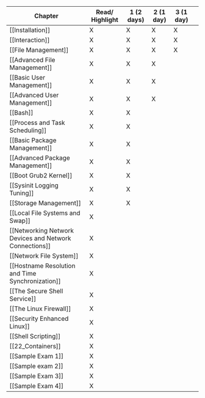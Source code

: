 
| Chapter                                                   | Read/ Highlight | 1 (2 days) | 2 (1 day) | 3 (1 day) |     |
| --------------------------------------------------------- | --------------- | ---------- | --------- | --------- | --- |
| [[Installation]]                                        | X               | X          | X         | X         |     |
| [[Interaction]]                                         | X               | X          | X         | X         |     |
| [[File Management]]                                     | X               | X          | X         | X         |     |
| [[Advanced File Management]]                                 | X               | X          | X         |           |     |
| [[Basic User Management]]                               | X               | X          | X         |           |     |
| [[Advanced User Management]]                                 | X               | X          | X         |           |     |
| [[Bash]]                                          | X               | X          |           |           |     |
| [[Process and Task Scheduling]]                         | X               | X          |           |           |     |
| [[Basic Package Management]]                            | X               | X          |           |           |     |
| [[Advanced Package Management]]                             | X               | X          |           |           |     |
| [[Boot Grub2 Kernel]]                                  | X               | X          |           |           |     |
| [[Sysinit Logging Tuning]]                             | X               | X          |           |           |     |
| [[Storage Management]]                                 | X               | X          |           |           |     |
| [[Local File Systems and Swap]]                        | X               |            |           |           |     |
| [[Networking Network Devices and Network Connections]] | X               |            |           |           |     |
| [[Network File System]]                                | X               |            |           |           |     |
| [[Hostname Resolution and Time Synchronization]]       | X               |            |           |           |     |
| [[The Secure Shell Service]]                           | X               |            |           |           |     |
| [[The Linux Firewall]]                                 | X               |            |           |           |     |
| [[Security Enhanced Linux]]                            | X               |            |           |           |     |
| [[Shell Scripting]]                                    | X               |            |           |           |     |
| [[22_Containers]]                                         | X               |            |           |           |     |
| [[Sample Exam 1]]                                         | X               |            |           |           |     |
| [[Sample exam 2]]                                         | X               |            |           |           |     |
| [[Sample Exam 3]]                                         | X               |            |           |           |     |
| [[Sample Exam 4]]                                         | X               |            |           |           |     |
